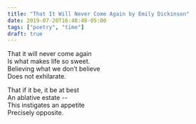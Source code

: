 ```yaml
---
title: "That It Will Never Come Again by Emily Dickinson"
date: 2019-07-20T16:48:48-05:00
tags: ["poetry", "time"]
draft: true
---
```


That it will never come again  
Is what makes life so sweet.  
Believing what we don’t believe  
Does not exhilarate.

That if it be, it be at best  
An ablative estate --  
This instigates an appetite  
Precisely opposite.
